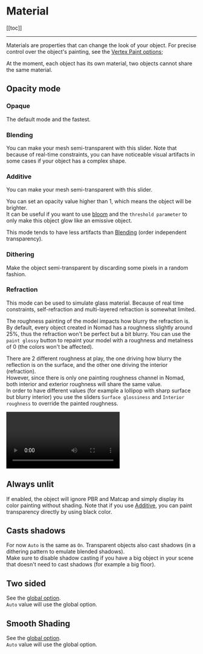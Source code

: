 # Material

[[toc]]

---

Materials are properties that can change the look of your object.
For precise control over the object's painting, see the [Vertex Paint options](painting.md);

At the moment, each object has its own material, two objects cannot share the same material.


## Opacity mode

### Opaque
The default mode and the fastest.

### Blending
You can make your mesh semi-transparent with this slider.
Note that because of real-time constraints, you can have noticeable visual artifacts in some cases if your object has a complex shape.

### Additive
You can make your mesh semi-transparent with this slider.

You can set an opacity value higher than 1, which means the object will be brighter.  
It can be useful if you want to use [bloom](postprocess.md#bloom) and the `threshold parameter` to only make this object glow like an emissive object.

This mode tends to have less artifacts than [Blending](#blending) (order independent transparency).

### Dithering
Make the object semi-transparent by discarding some pixels in a random fashion.

### Refraction
This mode can be used to simulate glass material.
Because of real time constraints, self-refraction and multi-layered refraction is somewhat limited.

The roughness painting of the model impacts how blurry the refraction is.
By default, every object created in Nomad has a roughness slightly around 25%, thus the refraction won't be perfect but a bit blurry.
You can use the `paint glossy` button to repaint your model with a roughness and metalness of 0 (the colors won't be affected).

There are 2 different roughness at play, the one driving how blurry the reflection is on the surface, and the other one driving the interior (refraction).  
However, since there is only one painting roughness channel in Nomad, both interior and exterior roughness will share the same value.  
In order to have different values (for example a lollipop with sharp surface but blurry interior) you use the sliders `Surface glossiness` and `Interior roughness` to override the painted roughness.

![](./videos/refraction.mp4)


## Always unlit
If enabled, the object will ignore PBR and Matcap and simply display its color painting without shading.
Note that if you use [Additive](#additive), you can paint transparency directly by using black color.


## Casts shadows
For now `Auto` is the same as `On`.
Transparent objects also cast shadows (in a dithering pattern to emulate blended shadows).  
Make sure to disable shadow casting if you have a big object in your scene that doesn't need to cast shadows (for example a big floor).

## Two sided
See the [global option](settings.md#two-sided).  
`Auto` value will use the global option.

## Smooth Shading
See the [global option](settings.md#smooth-shading).  
`Auto` value will use the global option.


